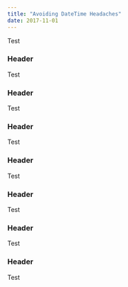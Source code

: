 ```yaml
---
title: "Avoiding DateTime Headaches"
date: 2017-11-01
---
```


Test

### Header

Test

### Header

Test

### Header

Test

### Header

Test

### Header

Test

### Header

Test

### Header

Test
